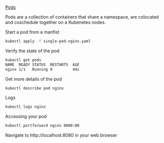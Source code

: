 [Pods](https://kubernetes.io/docs/concepts/workloads/pods/pod/)

Pods are a collection of containers that share a namespace, are colocated and coschedule together on a Kubenetes nodes.



Start a pod from a manfist
```bash
kubectl apply -f single-pod-nginx.yaml
```

Verify the state of the pod
```bash
kubectl get pods
NAME  READY STATUS  RESTARTS  AGE
nginx 1/1   Running 0         44s
```
Get more details of the pod
```bash
kubectl describe pod nginx
```

Logs
```bash
kubectl logs nginx
```

Accessing your pod
```bash
kubectl portforward nginx 8080:80
```

Navigate to http://localhost:8080 in your web browser
